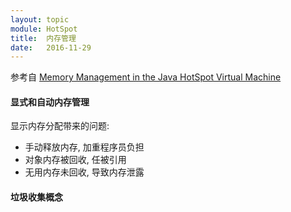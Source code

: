 ```yaml
---
layout: topic
module: HotSpot
title:  内存管理
date:   2016-11-29
---
```


参考自 [Memory Management in the Java HotSpot Virtual Machine](http://www.oracle.com/technetwork/java/javase/memorymanagement-whitepaper-150215.pdf)

#### 显式和自动内存管理

显示内存分配带来的问题:

* 手动释放内存, 加重程序员负担
* 对象内存被回收, 任被引用
* 无用内存未回收, 导致内存泄露

#### 垃圾收集概念
